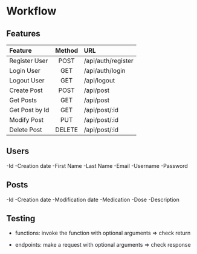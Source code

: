 # Workflow

## Features

| Feature        | Method | URL                |
| :------------- | :----: | :----------------- |
| Register User  |  POST  | /api/auth/register |
| Login User     |  GET   | /api/auth/login    |
| Logout User    |  GET   | /api/logout        |
| Create Post    |  POST  | /api/post          |
| Get Posts      |  GET   | /api/post          |
| Get Post by Id |  GET   | /api/post/:id      |
| Modify Post    |  PUT   | /api/post/:id      |
| Delete Post    | DELETE | /api/post/:id      |

## Users

-Id
-Creation date
-First Name
-Last Name
-Email
-Username
-Password

## Posts

-Id
-Creation date
-Modification date
-Medication
-Dose
-Description

## Testing

- functions: invoke the function with optional arguments => check return

- endpoints: make a request with optional arguments => check response
